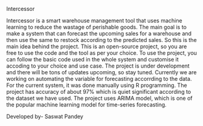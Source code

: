Intercessor

Intercessor is a smart warehouse management tool that uses machine learning to reduce the wastage of perishable goods. The main goal is to make a system that can forecast the upcoming sales for a warehouse and then use the same to restock according to the predicted sales. So this is the main idea behind the project.
This is an open-source project, so you are free to use the code and the tool as per your choice. To use the project, you can follow the basic code used in the whole system and customise it accoding to your choice and use case. The project is under development and there will be tons of updates upcoming, so stay tuned. Currently we are working on automating the variable for forecasting accorrding to the data. For the current system, it was done manually using R programming. The project has accuracy of about 97% which is quiet significant according to the dataset we have used.
The project uses ARIMA model, which is one of the popular machine learning model for time-series forecasting. 

Developed by- Saswat Pandey
